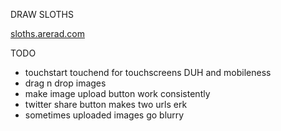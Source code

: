 DRAW SLOTHS

[sloths.arerad.com](http://sloths.arerad.com)

TODO

  - touchstart touchend for touchscreens DUH and mobileness
  - drag n drop images
  - make image upload button work consistently
  - twitter share button makes two urls erk
  - sometimes uploaded images go blurry
